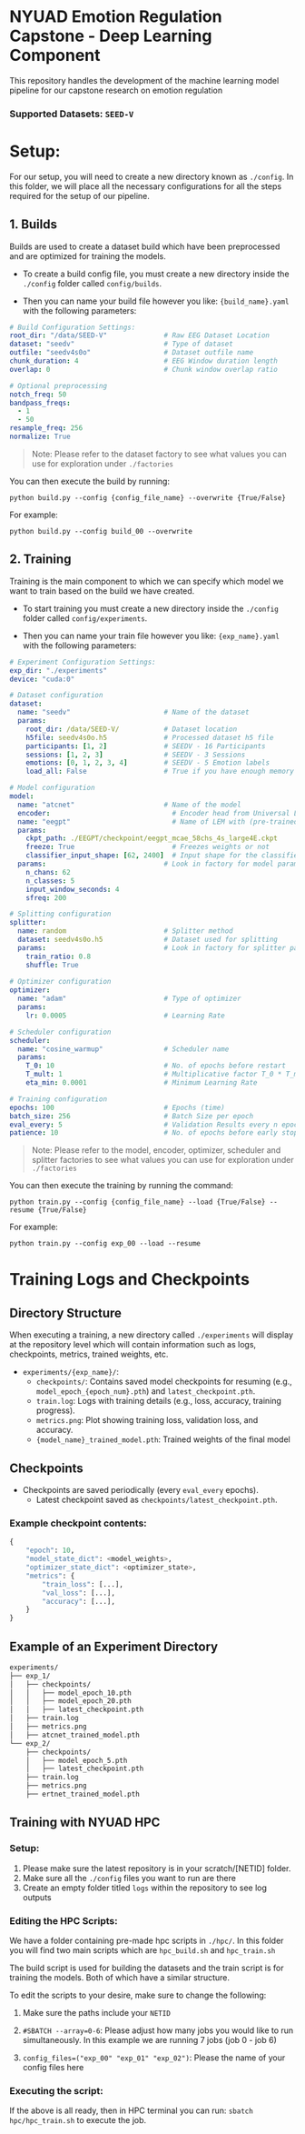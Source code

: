 # NYUAD Emotion Regulation Capstone - Deep Learning Component

This repository handles the development of the machine learning model pipeline for our capstone research on emotion regulation

### Supported Datasets: `SEED-V`

# Setup: 

For our setup, you will need to create a new directory known as `./config`. In this folder, we will place all the necessary configurations for all the steps required for the setup of our pipeline. 

## 1. Builds

Builds are used to create a dataset build which have been preprocessed and are optimized for training the models. 

- To create a build config file, you must create a new directory inside the `./config` folder called `config/builds`. 

- Then you can name your build file however you like: `{build_name}.yaml` with the following parameters:

```yaml
# Build Configuration Settings: 
root_dir: "/data/SEED-V"              # Raw EEG Dataset Location
dataset: "seedv"                      # Type of dataset
outfile: "seedv4s0o"                  # Dataset outfile name
chunk_duration: 4                     # EEG Window duration length
overlap: 0                            # Chunk window overlap ratio

# Optional preprocessing
notch_freq: 50
bandpass_freqs:
  - 1
  - 50
resample_freq: 256
normalize: True
```

> Note: Please refer to the dataset factory to see what values you can use for exploration under `./factories`

You can then execute the build by running: 
```
python build.py --config {config_file_name} --overwrite {True/False}
```

For example: 
```
python build.py --config build_00 --overwrite
```

## 2. Training

Training is the main component to which we can specify which model we want to train based on the build we have created.

- To start training you must create a new directory inside the `./config` folder called `config/experiments`. 

- Then you can name your train file however you like: `{exp_name}.yaml` with the following parameters:

```yaml
# Experiment Configuration Settings: 
exp_dir: "./experiments"
device: "cuda:0"

# Dataset configuration
dataset:
  name: "seedv"                       # Name of the dataset
  params:
    root_dir: /data/SEED-V/           # Dataset location
    h5file: seedv4s0o.h5              # Processed dataset h5 file
    participants: [1, 2]              # SEEDV - 16 Participants
    sessions: [1, 2, 3]               # SEEDV - 3 Sessions
    emotions: [0, 1, 2, 3, 4]         # SEEDV - 5 Emotion labels
    load_all: False                   # True if you have enough memory

# Model configuration
model:
  name: "atcnet"                      # Name of the model
  encoder:                              # Encoder head from Universal LEMs (optional)
  name: "eegpt"                         # Name of LEM with (pre-trained weights file path)
  params: 
    ckpt_path: ./EEGPT/checkpoint/eegpt_mcae_58chs_4s_large4E.ckpt
    freeze: True                        # Freezes weights or not
    classifier_input_shape: [62, 2400]  # Input shape for the classifier   
  params:                             # Look in factory for model params
    n_chans: 62                        
    n_classes: 5
    input_window_seconds: 4
    sfreq: 200

# Splitting configuration 
splitter:
  name: random                        # Splitter method
  dataset: seedv4s0o.h5               # Dataset used for splitting
  params:                             # Look in factory for splitter params
    train_ratio: 0.8
    shuffle: True 
    
# Optimizer configuration
optimizer:
  name: "adam"                        # Type of optimizer
  params:
    lr: 0.0005                        # Learning Rate

# Scheduler configuration
scheduler:
  name: "cosine_warmup"               # Scheduler name
  params:
    T_0: 10                           # No. of epochs before restart
    T_mult: 1                         # Multiplicative factor T_0 * T_mult
    eta_min: 0.0001                   # Minimum Learning Rate

# Training configuration
epochs: 100                           # Epochs (time)
batch_size: 256                       # Batch Size per epoch
eval_every: 5                         # Validation Results every n epoch
patience: 10                          # No. of epochs before early stop
```

> Note: Please refer to the model, encoder, optimizer, scheduler and splitter factories to see what values you can use for exploration under `./factories`

You can then execute the training by running the command: 
```
python train.py --config {config_file_name} --load {True/False} --resume {True/False}
```

For example: 
```
python train.py --config exp_00 --load --resume
```

# Training Logs and Checkpoints
## Directory Structure

When executing a training, a new directory called `./experiments` will display at the repository level which will contain information such as logs, checkpoints, metrics, trained weights, etc. 

- `experiments/{exp_name}/`:
  - `checkpoints/`: Contains saved model checkpoints for resuming (e.g., `model_epoch_{epoch_num}.pth`) and `latest_checkpoint.pth`.
  - `train.log`: Logs with training details (e.g., loss, accuracy, training progress).
  - `metrics.png`: Plot showing training loss, validation loss, and accuracy.
  - `{model_name}_trained_model.pth`: Trained weights of the final model 

## Checkpoints

- Checkpoints are saved periodically (every `eval_every` epochs).
  - Latest checkpoint saved as `checkpoints/latest_checkpoint.pth`.

### Example checkpoint contents:

```python
{
    "epoch": 10,
    "model_state_dict": <model_weights>,
    "optimizer_state_dict": <optimizer_state>,
    "metrics": {
        "train_loss": [...],
        "val_loss": [...],
        "accuracy": [...],
    }
}
```

## Example of an Experiment Directory

```bash
experiments/
├── exp_1/
│   ├── checkpoints/
│   │   ├── model_epoch_10.pth
│   │   ├── model_epoch_20.pth
│   │   ├── latest_checkpoint.pth
│   ├── train.log
│   ├── metrics.png
│   ├── atcnet_trained_model.pth
└── exp_2/
    ├── checkpoints/
    │   ├── model_epoch_5.pth
    │   ├── latest_checkpoint.pth
    ├── train.log
    ├── metrics.png
    ├── ertnet_trained_model.pth
```

## Training with NYUAD HPC

### Setup: 

1. Please make sure the latest repository is in your scratch/[NETID] folder. 
2. Make sure all the `./config` files you want to run are there
3. Create an empty folder titled `logs` within the repository to see log outputs

### Editing the HPC Scripts: 

We have a folder containing pre-made hpc scripts in `./hpc/`. In this folder you will find two main scripts which are `hpc_build.sh` and `hpc_train.sh`

The build script is used for building the datasets and the train script is for training the models. Both of which have a similar structure.

To edit the scripts to your desire, make sure to change the following: 

1. Make sure the paths include your `NETID`

2. `#SBATCH --array=0-6`: Please adjust how many jobs you would like to run simultaneously. In this example we are running 7 jobs (job 0 - job 6)

3. `config_files=("exp_00" "exp_01" "exp_02")`: Please the name of your config files here

### Executing the script:
If the above is all ready, then in HPC terminal you can run: `sbatch hpc/hpc_train.sh` to execute the job.  



